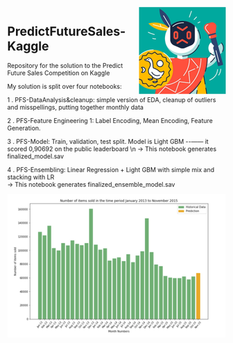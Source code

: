 <img src="images\competition_logo.jpg" alt="competition_logo" width=200px height="auto" align="right">

# PredictFutureSales-Kaggle

Repository for the solution to the Predict Future Sales Competition on Kaggle


My solution is split over four notebooks:

1 . PFS-DataAnalysis&cleanup: simple version of EDA, cleanup of outliers and misspellings, putting together monthly data

2 . PFS-Feature Engineering 1: Label Encoding, Mean Encoding, Feature Generation.

3 . PFS-Model: Train, validation, test split. Model is Light GBM --—— it scored 0,90692 on the public leaderboard \n
    -> This notebook generates finalized_model.sav
    
4 . PFS-Ensembling: Linear Regression + Light GBM with simple mix and stacking with LR    
    -> This notebook generates finalized_ensemble_model.sav
    
<img src="images\MonthlySalesWithPrediction.jpg" alt="Monthly Sales with Prediction" align="center">

